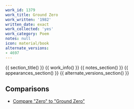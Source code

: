 ```yaml
---
work_id: 1379
work_title: Ground Zero
work_written: '1982'
written_date: exact
work_collected: 'yes'
work_category: Poem
notes: null
icon: material/book
alternate_versions:
- 4697
---
```


{{ section_title() }}
{{ work_info() }}
{{ notes_section() }}
{{ appearances_section() }}
{{ alternate_versions_section() }}
## Comparisons
- [Compare "Zero" to "Ground Zero"](https://bukowski.net/comparisons/zero.php)